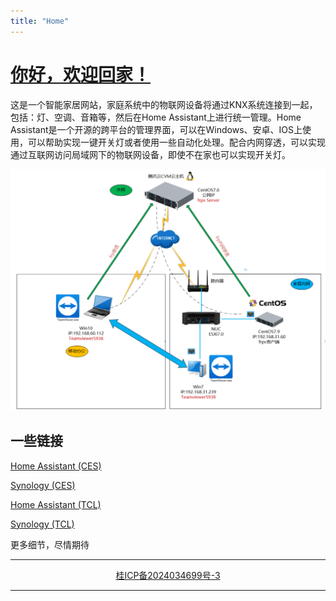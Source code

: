 ```yaml
---
title: "Home"
---
```




# [你好，欢迎回家！]()

这是一个智能家居网站，家庭系统中的物联网设备将通过KNX系统连接到一起，包括：灯、空调、音箱等，然后在Home Assistant上进行统一管理。Home Assistant是一个开源的跨平台的管理界面，可以在Windows、安卓、IOS上使用，可以帮助实现一键开关灯或者使用一些自动化处理。配合内网穿透，可以实现通过互联网访问局域网下的物联网设备，即使不在家也可以实现开关灯。

<img src="https://raw.githubusercontent.com/dwgan/PicGo/main/img/202407310227512.png" alt="img" style="zoom: 67%;" />

## 一些链接

[Home Assistant (CES)](http://stacc.top:28123)

[Synology (CES)](http://stacc.top:25000)

[Home Assistant (TCL)](http://stacc.top:18123)

[Synology (TCL)](http://stacc.top:15000)



更多细节，尽情期待

---
<div class="page__footer-copyright" style="text-align: center;">
  <a href="https://beian.miit.gov.cn" rel="nofollow">桂ICP备2024034699号-3</a>
</div>

---
